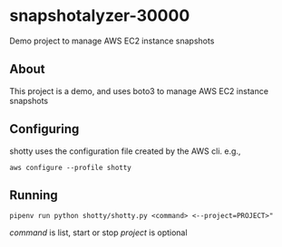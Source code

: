 # snapshotalyzer-30000
Demo project to manage AWS EC2 instance snapshots

## About

This project is a demo, and uses boto3 to manage AWS EC2 instance snapshots

## Configuring

shotty uses the configuration file created by the AWS cli. e.g.,

`aws configure --profile shotty`

## Running 

`pipenv run python shotty/shotty.py <command>
<--project=PROJECT>"`

*command* is list, start or stop
*project* is optional
